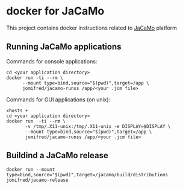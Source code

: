 # docker for JaCaMo

This project contains docker instructions related to [JaCaMo](http://jacamo.sf.net) platform

## Running JaCaMo applications

Commands for console applications:

 ```
cd <your application directory>
docker run -ti --rm \
       --mount type=bind,source="$(pwd)",target=/app \
       jomifred/jacamo-runss /app/<your .jcm file>
```

Commands for GUI applications (on unix):

```
xhosts +
cd <your application directory>
docker run  -ti --rm \
       -v /tmp/.X11-unix:/tmp/.X11-unix -e DISPLAY=$DISPLAY \
       --mount type=bind,source="$(pwd)",target=/app \
       jomifred/jacamo-runss /app/<your .jcm file>
```


## Buildind a JaCaMo release

```
docker run --mount type=bind,source="$(pwd)",target=/jacamo/build/distributions jomifred/jacamo-release
```
